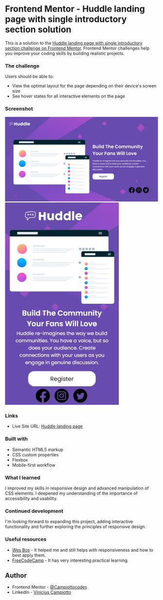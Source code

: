 # Frontend Mentor - Huddle landing page with single introductory section solution

This is a solution to the [Huddle landing page with single introductory section challenge on Frontend Mentor](https://www.frontendmentor.io/challenges/huddle-landing-page-with-a-single-introductory-section-B_2Wvxgi0). Frontend Mentor challenges help you improve your coding skills by building realistic projects.

### The challenge

Users should be able to:

- View the optimal layout for the page depending on their device's screen size
- See hover states for all interactive elements on the page

### Screenshot

![Desktop model](./desktop-screenshot.jpg)
![Mobile model](./mobile-screenshot.jpg)

### Links

- Live Site URL: [Huddle landing page](https://6531b267e898cc11276e6794--musical-tartufo-6783d5.netlify.app/)

### Built with

- Semantic HTML5 markup
- CSS custom properties
- Flexbox
- Mobile-first workflow

### What I learned

I improved my skills in responsive design and advanced manipulation of CSS elements.
I deepened my understanding of the importance of accessibility and usability.

### Continued development

I'm looking forward to expanding this project, adding interactive functionality and further exploring the principles of responsive design.

### Useful resources

- [Wes Bos](https://wesbos.com/courses) - It helped me and still helps with responsiveness and how to best apply them.
- [FreeCodeCamp](https://www.freecodecamp.org/) - It has very interesting practical learning.

## Author

- Frontend Mentor - [@Campiottocodes](https://www.frontendmentor.io/profile/Campiottocodes)
- LinkedIn - [Vinicius Campiotto](https://www.linkedin.com/in/vinicius-jos%C3%A9-campiotto-dos-santos-421233250/)

